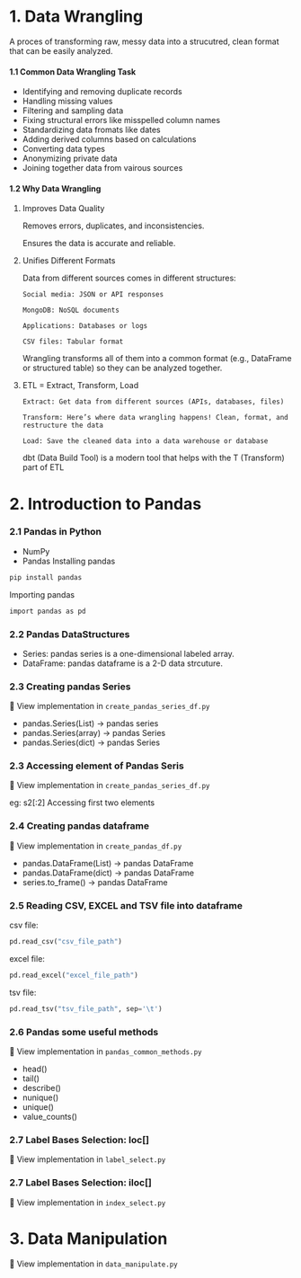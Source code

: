 # 1. Data Wrangling

A proces of transforming raw, messy data into a strucutred, clean format that can be easily analyzed.

#### 1.1 Common Data Wrangling Task
* Identifying and removing duplicate records
* Handling missing values
* Filtering and sampling data
* Fixing structural errors like misspelled column names
* Standardizing data fromats like dates
* Adding derived columns based on calculations
* Converting data types
* Anonymizing private data
* Joining together data from vairous sources

#### 1.2 Why Data Wrangling
1. Improves Data Quality

    Removes errors, duplicates, and inconsistencies.

    Ensures the data is accurate and reliable.

2.  Unifies Different Formats

    Data from different sources comes in different structures:

        Social media: JSON or API responses

        MongoDB: NoSQL documents

        Applications: Databases or logs

        CSV files: Tabular format

    Wrangling transforms all of them into a common format (e.g., DataFrame or structured table) so they can be analyzed together.

3.  ETL = Extract, Transform, Load

        Extract: Get data from different sources (APIs, databases, files)

        Transform: Here’s where data wrangling happens! Clean, format, and restructure the data

        Load: Save the cleaned data into a data warehouse or database

    dbt (Data Build Tool) is a modern tool that helps with the T (Transform) part of ETL

# 2. Introduction to Pandas

### 2.1 Pandas in Python
* NumPy
* Pandas
Installing pandas
```bash
pip install pandas
```
Importing pandas
```bash
import pandas as pd
```

### 2.2 Pandas DataStructures
* Series: pandas series is a one-dimensional labeled array.
* DataFrame: pandas dataframe is a 2-D data strcuture.

###  2.3 Creating pandas Series 
📂 View implementation in `create_pandas_series_df.py`

* pandas.Series(List) -> pandas series
* pandas.Series(array) -> pandas Series
* pandas.Series(dict) -> pandas Series

### 2.3 Accessing element of Pandas Seris
📂 View implementation in `create_pandas_series_df.py`

eg:
   s2[:2]
Accessing first two elements

###  2.4 Creating pandas dataframe 
📂 View implementation in `create_pandas_df.py`

* pandas.DataFrame(List) -> pandas DataFrame
* pandas.DataFrame(dict) -> pandas DataFrame
* series.to_frame() -> pandas DataFrame

### 2.5 Reading CSV, EXCEL and TSV file into dataframe
csv file:
```python
pd.read_csv("csv_file_path")
```
excel file:
```python
pd.read_excel("excel_file_path")
```
tsv file:
```python
pd.read_tsv("tsv_file_path", sep='\t')
```

### 2.6 Pandas some useful methods
📂 View implementation in `pandas_common_methods.py`

* head()
* tail()
* describe()
* nunique()
* unique()
* value_counts()

### 2.7 Label Bases Selection: loc[]
📂 View implementation in `label_select.py`

### 2.7 Label Bases Selection: iloc[]
📂 View implementation in `index_select.py`

# 3. Data Manipulation
📂 View implementation in `data_manipulate.py`